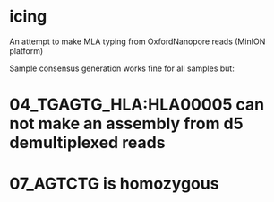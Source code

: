 # icing
An attempt to make MLA typing from OxfordNanopore reads (MinION platform) 

Sample consensus generation works fine for all samples but:

 # 04\_TGAGTG\_HLA:HLA00005 can not make an assembly from d5 demultiplexed reads
 # 07\_AGTCTG is homozygous
